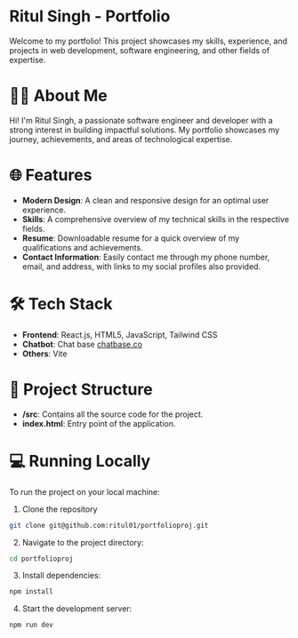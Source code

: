 # Ritul Singh - Portfolio
Welcome to my portfolio! This project showcases my skills, experience, and projects in web development, software engineering, and other fields of expertise.

#  🧑‍💻 About Me
Hi! I'm Ritul Singh, a passionate software engineer and developer with a strong interest in building impactful solutions. My portfolio showcases my journey, achievements, and areas of technological expertise.

# 🌐 Features
- **Modern Design**: A clean and responsive design for an optimal user experience.
- **Skills**:  A comprehensive overview of my technical skills in the respective fields.
- **Resume**: Downloadable resume for a quick overview of my qualifications and achievements.
- **Contact Information**: Easily contact me through my phone number, email, and address, with links to my social profiles also provided.

# 🛠️ Tech Stack
- **Frontend**: React.js, HTML5, JavaScript, Tailwind CSS
- **Chatbot**: Chat base [chatbase.co](https://www.chatbase.co/)
- **Others**: Vite

# 📂 Project Structure
- **/src**: Contains all the source code for the project.  
- **index.html**: Entry point of the application.  

# 💻 Running Locally
To run the project on your local machine:
1. Clone the repository
```bash
git clone git@github.com:ritul01/portfolioproj.git
```
2. Navigate to the project directory:
```bash
cd portfolioproj
```
3. Install dependencies:
```bash
npm install
```
4. Start the development server:
```bash
npm run dev
```